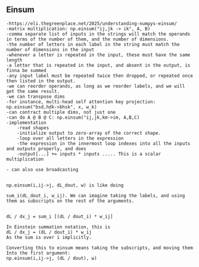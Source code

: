 
## Einsum
	-https://eli.thegreenplace.net/2025/understanding-numpys-einsum/
	-matrix multiplication: np.einsum("ij,jk -> ik", A, B)
	-comma separate list of inputs in the strings will match the operands in terms of the number of them, and the number of dimensions.
	-the number of letters in each label in the string must match the number of dimensions in the input
	-whenever a letter is repeated in the input, these must have the same length
	-a letter that is repeated in the input, and absent in the output, is finna be summed
	-any input label must be repeated twice then dropped, or repeated once then listed in the output.
	-we can reorder operands, as long as we reorder labels, and we will get the same result.
	-we can transpose dims
	-for instance, multi-head self attention key projection: np.einsum("bsd,hdk->bhsk", x, w_k)
	-can contract multiple dims, not just one
	-can do A @ B @ C: np.einsum("ij,jk,km->im, A,B,C)
	-implementation
		-read shapes
		-initialize output to zero-array of the correct shape.
		-loop over all letters in the expression
		-the expression in the innermost loop indexes into all the inputs and outputs properly, and does
		-output[...] += inputs * inputs ..... This is a scalar multiplication

	- can also use broadcasting


	np.einsum(i,ij->j, dL_dout, w) is like doing 

	sum_i(dL_dout_i, w_ij). We can imagine taking the labels, and using them as subscripts on the rest of the arguments.


	dL / dx_j = sum_i [(dL / dout_i) * w_ij]

	In Einstein summation notation, this is
	dL / dx_j = (dL / dout_i) * w_ij
	As the sum is over i implicitly.

	Converting this to einsum means taking the subscripts, and moving them
	Into the first argument:
	np.einsum(i,ij->j, (dL / dout), w)



